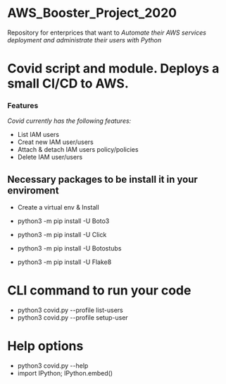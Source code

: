 # AWS_Booster_Project_2020

Repository for enterprices that want to *Automate their AWS services deployment and administrate their users with Python*

# Covid script and module. Deploys a small CI/CD to AWS.

### Features
*Covid currently has the following features:*

- List IAM users
- Creat new IAM user/users
- Attach & detach IAM users policy/policies
- Delete IAM user/users

## Necessary packages to be install it in your enviroment

- Create a virtual env & Install 

- python3 -m pip install -U Boto3
- python3 -m pip install -U Click
- python3 -m pip install -U Botostubs
- python3 -m pip install -U Flake8

# CLI command to run your code 

- python3 covid.py --profile <use your profile name here> list-users
- python3 covid.py --profile <use your profile name here> setup-user <New user name here>

# Help options 
- python3 covid.py --help
- import IPython; IPython.embed()